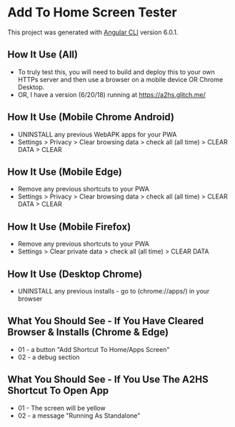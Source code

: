 # Add To Home Screen Tester

This project was generated with [Angular CLI](https://github.com/angular/angular-cli) version 6.0.1.

## How It Use (All)
 * To truly test this, you will need to build and deploy this to your own HTTPs server and then use a browser on a mobile device OR Chrome Desktop.  
 * OR, I have a version (6/20/18) running at https://a2hs.glitch.me/

## How It Use (Mobile Chrome Android)
 * UNINSTALL any previous WebAPK apps for your PWA
 * Settings > Privacy > Clear browsing data > check all (all time) > CLEAR DATA > CLEAR

## How It Use (Mobile Edge)
 * Remove any previous shortcuts to your PWA
 * Settings > Privacy > Clear browsing data > check all (all time) > CLEAR DATA > CLEAR

## How It Use (Mobile Firefox)
 * Remove any previous shortcuts to your PWA
 * Settings > Clear private data > check all (all time) > CLEAR DATA 
 
## How It Use (Desktop Chrome)
  * UNINSTALL any previous installs - go to (chrome://apps/) in your browser

## What You Should See - If You Have Cleared Browser & Installs  (Chrome & Edge)
 * 01 - a button "Add Shortcut To Home/Apps Screen"
 * 02 - a debug section
 
## What You Should See - If You Use The A2HS Shortcut To Open App
 * 01 - The screen will be yellow
 * 02 - a message "Running As Standalone"
